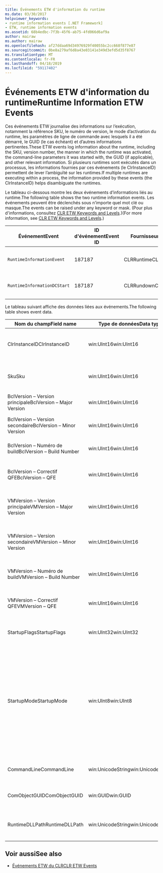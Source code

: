 ```yaml
---
title: Événements ETW d'information du runtime
ms.date: 03/30/2017
helpviewer_keywords:
- runtime information events [.NET Framework]
- ETW, runtime information events
ms.assetid: 68b4edbc-7f3b-45f6-ab75-4fd066d6af9a
author: mairaw
ms.author: mairaw
ms.openlocfilehash: af27ddaa69d34976929f40055bc2cc668f877e87
ms.sourcegitcommit: 0be8a279af6d8a43e03141e349d3efd5d35f8767
ms.translationtype: MT
ms.contentlocale: fr-FR
ms.lasthandoff: 04/18/2019
ms.locfileid: "59117402"
---
```

# <a name="runtime-information-etw-events"></a><span data-ttu-id="b66c5-102">Événements ETW d'information du runtime</span><span class="sxs-lookup"><span data-stu-id="b66c5-102">Runtime Information ETW Events</span></span>
<span data-ttu-id="b66c5-103">Ces événements ETW journalise des informations sur l’exécution, notamment la référence SKU, le numéro de version, le mode d’activation du runtime, les paramètres de ligne de commande avec lesquels il a été démarré, le GUID (le cas échéant) et d’autres informations pertinentes.</span><span class="sxs-lookup"><span data-stu-id="b66c5-103">These ETW events log information about the runtime, including the SKU, version number, the manner in which the runtime was activated, the command-line parameters it was started with, the GUID (if applicable), and other relevant information.</span></span> <span data-ttu-id="b66c5-104">Si plusieurs runtimes sont exécutés dans un processus, les informations fournies par ces événements (le ClrInstanceID) permettent de lever l’ambiguïté sur les runtimes.</span><span class="sxs-lookup"><span data-stu-id="b66c5-104">If multiple runtimes are executing within a process, the information provided by these events (the ClrInstanceID) helps disambiguate the runtimes.</span></span>  
  
 <span data-ttu-id="b66c5-105">Le tableau ci-dessous montre les deux événements d’informations liés au runtime.</span><span class="sxs-lookup"><span data-stu-id="b66c5-105">The following table shows the two runtime information events.</span></span> <span data-ttu-id="b66c5-106">Les événements peuvent être déclenchés sous n’importe quel mot clé ou masque.</span><span class="sxs-lookup"><span data-stu-id="b66c5-106">The events can be raised under any keyword or mask.</span></span> <span data-ttu-id="b66c5-107">(Pour plus d'informations, consultez [CLR ETW Keywords and Levels](../../../docs/framework/performance/clr-etw-keywords-and-levels.md).)</span><span class="sxs-lookup"><span data-stu-id="b66c5-107">(For more information, see [CLR ETW Keywords and Levels](../../../docs/framework/performance/clr-etw-keywords-and-levels.md).)</span></span>  
  
|<span data-ttu-id="b66c5-108">Événement</span><span class="sxs-lookup"><span data-stu-id="b66c5-108">Event</span></span>|<span data-ttu-id="b66c5-109">ID d'événement</span><span class="sxs-lookup"><span data-stu-id="b66c5-109">Event ID</span></span>|<span data-ttu-id="b66c5-110">Fournisseur</span><span class="sxs-lookup"><span data-stu-id="b66c5-110">Provider</span></span>|<span data-ttu-id="b66c5-111">Description</span><span class="sxs-lookup"><span data-stu-id="b66c5-111">Description</span></span>|  
|-----------|--------------|--------------|-----------------|  
|`RuntimeInformationEvent`|<span data-ttu-id="b66c5-112">187</span><span class="sxs-lookup"><span data-stu-id="b66c5-112">187</span></span>|<span data-ttu-id="b66c5-113">CLRRuntime</span><span class="sxs-lookup"><span data-stu-id="b66c5-113">CLRRuntime</span></span>|<span data-ttu-id="b66c5-114">Déclenché lorsqu’un runtime est chargé.</span><span class="sxs-lookup"><span data-stu-id="b66c5-114">Raised when a runtime is loaded.</span></span>|  
|`RuntimeInformationDCStart`|<span data-ttu-id="b66c5-115">187</span><span class="sxs-lookup"><span data-stu-id="b66c5-115">187</span></span>|<span data-ttu-id="b66c5-116">CLRRundown</span><span class="sxs-lookup"><span data-stu-id="b66c5-116">CLRRundown</span></span>|<span data-ttu-id="b66c5-117">Énumère les runtimes chargés.</span><span class="sxs-lookup"><span data-stu-id="b66c5-117">Enumerates the runtimes that are loaded.</span></span>|  
  
 <span data-ttu-id="b66c5-118">Le tableau suivant affiche des données liées aux événements.</span><span class="sxs-lookup"><span data-stu-id="b66c5-118">The following table shows event data.</span></span>  
  
|<span data-ttu-id="b66c5-119">Nom du champ</span><span class="sxs-lookup"><span data-stu-id="b66c5-119">Field name</span></span>|<span data-ttu-id="b66c5-120">Type de données</span><span class="sxs-lookup"><span data-stu-id="b66c5-120">Data type</span></span>|<span data-ttu-id="b66c5-121">Description</span><span class="sxs-lookup"><span data-stu-id="b66c5-121">Description</span></span>|  
|----------------|---------------|-----------------|  
|<span data-ttu-id="b66c5-122">ClrInstanceID</span><span class="sxs-lookup"><span data-stu-id="b66c5-122">ClrInstanceID</span></span>|<span data-ttu-id="b66c5-123">win:UInt16</span><span class="sxs-lookup"><span data-stu-id="b66c5-123">win:UInt16</span></span>|<span data-ttu-id="b66c5-124">ID unique de l'instance de CLR ou CoreCLR.</span><span class="sxs-lookup"><span data-stu-id="b66c5-124">Unique ID for the instance of CLR or CoreCLR.</span></span>|  
|<span data-ttu-id="b66c5-125">Sku</span><span class="sxs-lookup"><span data-stu-id="b66c5-125">Sku</span></span>|<span data-ttu-id="b66c5-126">win:UInt16</span><span class="sxs-lookup"><span data-stu-id="b66c5-126">win:UInt16</span></span>|<span data-ttu-id="b66c5-127">1 – Desktop CLR.</span><span class="sxs-lookup"><span data-stu-id="b66c5-127">1 – Desktop CLR.</span></span><br /><br /> <span data-ttu-id="b66c5-128">2 – CoreCLR.</span><span class="sxs-lookup"><span data-stu-id="b66c5-128">2 – CoreCLR.</span></span>|  
|<span data-ttu-id="b66c5-129">BclVersion – Version principale</span><span class="sxs-lookup"><span data-stu-id="b66c5-129">BclVersion – Major Version</span></span>|<span data-ttu-id="b66c5-130">win:UInt16</span><span class="sxs-lookup"><span data-stu-id="b66c5-130">win:UInt16</span></span>|<span data-ttu-id="b66c5-131">Version principale de mscorlib.dll.</span><span class="sxs-lookup"><span data-stu-id="b66c5-131">Major version of mscorlib.dll.</span></span>|  
|<span data-ttu-id="b66c5-132">BclVersion – Version secondaire</span><span class="sxs-lookup"><span data-stu-id="b66c5-132">BclVersion – Minor Version</span></span>|<span data-ttu-id="b66c5-133">win:UInt16</span><span class="sxs-lookup"><span data-stu-id="b66c5-133">win:UInt16</span></span>|<span data-ttu-id="b66c5-134">Numéro de la version secondaire de mscorlib.dll.</span><span class="sxs-lookup"><span data-stu-id="b66c5-134">Minor version number of mscorlib.dll.</span></span>|  
|<span data-ttu-id="b66c5-135">BclVersion – Numéro de build</span><span class="sxs-lookup"><span data-stu-id="b66c5-135">BclVersion – Build Number</span></span>|<span data-ttu-id="b66c5-136">win:UInt16</span><span class="sxs-lookup"><span data-stu-id="b66c5-136">win:UInt16</span></span>|<span data-ttu-id="b66c5-137">Numéro de build de mscorlib.dll.</span><span class="sxs-lookup"><span data-stu-id="b66c5-137">Build number of mscorlib.dll.</span></span>|  
|<span data-ttu-id="b66c5-138">BclVersion – Correctif QFE</span><span class="sxs-lookup"><span data-stu-id="b66c5-138">BclVersion – QFE</span></span>|<span data-ttu-id="b66c5-139">win:UInt16</span><span class="sxs-lookup"><span data-stu-id="b66c5-139">win:UInt16</span></span>|<span data-ttu-id="b66c5-140">Numéro de version du correctif logiciel de mscorlib.dll.</span><span class="sxs-lookup"><span data-stu-id="b66c5-140">Hotfix version number of mscorlib.dll.</span></span>|  
|<span data-ttu-id="b66c5-141">VMVersion – Version principale</span><span class="sxs-lookup"><span data-stu-id="b66c5-141">VMVersion – Major Version</span></span>|<span data-ttu-id="b66c5-142">win:UInt16</span><span class="sxs-lookup"><span data-stu-id="b66c5-142">win:UInt16</span></span>|<span data-ttu-id="b66c5-143">Version de clr.dll ou de coreclr.dll, selon la référence SKU.</span><span class="sxs-lookup"><span data-stu-id="b66c5-143">Version of clr.dll or coreclr.dll, depending on SKU.</span></span>|  
|<span data-ttu-id="b66c5-144">VMVersion – Version secondaire</span><span class="sxs-lookup"><span data-stu-id="b66c5-144">VMVersion – Minor Version</span></span>|<span data-ttu-id="b66c5-145">win:UInt16</span><span class="sxs-lookup"><span data-stu-id="b66c5-145">win:UInt16</span></span>|<span data-ttu-id="b66c5-146">Version secondaire de clr.dll ou de coreclr.dll, selon la référence SKU.</span><span class="sxs-lookup"><span data-stu-id="b66c5-146">Minor version of clr.dll or coreclr.dll, depending on SKU.</span></span>|  
|<span data-ttu-id="b66c5-147">VMVersion – Numéro de build</span><span class="sxs-lookup"><span data-stu-id="b66c5-147">VMVersion – Build Number</span></span>|<span data-ttu-id="b66c5-148">win:UInt16</span><span class="sxs-lookup"><span data-stu-id="b66c5-148">win:UInt16</span></span>|<span data-ttu-id="b66c5-149">Numéro de build de clr.dll ou de coreclr.dll.</span><span class="sxs-lookup"><span data-stu-id="b66c5-149">Build number of clr.dll or coreclr.dll.</span></span>|  
|<span data-ttu-id="b66c5-150">VMVersion – Correctif QFE</span><span class="sxs-lookup"><span data-stu-id="b66c5-150">VMVersion – QFE</span></span>|<span data-ttu-id="b66c5-151">win:UInt16</span><span class="sxs-lookup"><span data-stu-id="b66c5-151">win:UInt16</span></span>|<span data-ttu-id="b66c5-152">Numéro du correctif logiciel de clr.dll ou de coreclr.dll.</span><span class="sxs-lookup"><span data-stu-id="b66c5-152">Hotfix version number of clr.dll or coreclr.dll.</span></span>|  
|<span data-ttu-id="b66c5-153">StartupFlags</span><span class="sxs-lookup"><span data-stu-id="b66c5-153">StartupFlags</span></span>|<span data-ttu-id="b66c5-154">win:UInt32</span><span class="sxs-lookup"><span data-stu-id="b66c5-154">win:UInt32</span></span>|<span data-ttu-id="b66c5-155">Indicateurs de démarrage définis dans mscoree.h.</span><span class="sxs-lookup"><span data-stu-id="b66c5-155">Startup flags defined in mscoree.h.</span></span>|  
|<span data-ttu-id="b66c5-156">StartupMode</span><span class="sxs-lookup"><span data-stu-id="b66c5-156">StartupMode</span></span>|<span data-ttu-id="b66c5-157">win:UInt8</span><span class="sxs-lookup"><span data-stu-id="b66c5-157">win:UInt8</span></span>|<span data-ttu-id="b66c5-158">0x01 - Fichier exécutable managé.</span><span class="sxs-lookup"><span data-stu-id="b66c5-158">0x01 - Managed executable.</span></span><br /><br /> <span data-ttu-id="b66c5-159">0x02 - CLR hébergé.</span><span class="sxs-lookup"><span data-stu-id="b66c5-159">0x02 - Hosted CLR.</span></span><br /><br /> <span data-ttu-id="b66c5-160">0x04 - Code Interop managé C++.</span><span class="sxs-lookup"><span data-stu-id="b66c5-160">0x04 - C++ managed interop.</span></span><br /><br /> <span data-ttu-id="b66c5-161">0x08 - Activé pour COM.</span><span class="sxs-lookup"><span data-stu-id="b66c5-161">0x08 - COM-activated.</span></span><br /><br /> <span data-ttu-id="b66c5-162">0x10 - Autre.</span><span class="sxs-lookup"><span data-stu-id="b66c5-162">0x10 - Other.</span></span>|  
|<span data-ttu-id="b66c5-163">CommandLine</span><span class="sxs-lookup"><span data-stu-id="b66c5-163">CommandLine</span></span>|<span data-ttu-id="b66c5-164">win:UnicodeString</span><span class="sxs-lookup"><span data-stu-id="b66c5-164">win:UnicodeString</span></span>|<span data-ttu-id="b66c5-165">Non null seulement si StartupMode=0x01.</span><span class="sxs-lookup"><span data-stu-id="b66c5-165">Non-null only if StartupMode=0x01.</span></span>|  
|<span data-ttu-id="b66c5-166">ComObjectGUID</span><span class="sxs-lookup"><span data-stu-id="b66c5-166">ComObjectGUID</span></span>|<span data-ttu-id="b66c5-167">win:GUID</span><span class="sxs-lookup"><span data-stu-id="b66c5-167">win:GUID</span></span>|<span data-ttu-id="b66c5-168">Non null seulement si StartupMode=0x08.</span><span class="sxs-lookup"><span data-stu-id="b66c5-168">Non-null only if StartupMode=0x08.</span></span>|  
|<span data-ttu-id="b66c5-169">RuntimeDLLPath</span><span class="sxs-lookup"><span data-stu-id="b66c5-169">RuntimeDLLPath</span></span>|<span data-ttu-id="b66c5-170">win:UnicodeString</span><span class="sxs-lookup"><span data-stu-id="b66c5-170">win:UnicodeString</span></span>|<span data-ttu-id="b66c5-171">Chemin du fichier .dll du CLR qui a été chargé dans le processus.</span><span class="sxs-lookup"><span data-stu-id="b66c5-171">Path to the CLR .dll file that was loaded into the process.</span></span>|  
  
## <a name="see-also"></a><span data-ttu-id="b66c5-172">Voir aussi</span><span class="sxs-lookup"><span data-stu-id="b66c5-172">See also</span></span>

- [<span data-ttu-id="b66c5-173">Événements ETW du CLR</span><span class="sxs-lookup"><span data-stu-id="b66c5-173">CLR ETW Events</span></span>](../../../docs/framework/performance/clr-etw-events.md)
